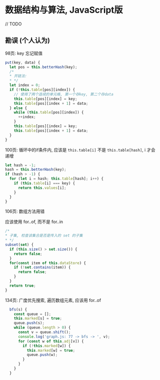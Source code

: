 # 数据结构与算法, JavaScript版

// TODO

## 勘误 (个人认为)


98页: key 忘记赋值

```javascript
put(key, data) {
  let pos = this.betterHash(key);
  /*
  * 开链法:
  * */
  let index = 0;
  if (!this.table[pos][index]) {
    // 使用了两个连续的单元格, 第一个存key, 第二个存data
    this.table[pos][index] = key;
    this.table[pos][index + 1] = data;
  } else {
    while (this.table[pos][index]) {
      ++index;
    }
    this.table[pos][index] = key;
    this.table[pos][index + 1] = data;
  }
}
```


100页: 循环中的if条件内, 应该是 `this.table[i]` 不是 `this.table[hash]`, i 才会递增

```javascript
let hash = -1;
hash = this.betterHash(key);
if (hash > -1) {
  for (let i = hash; this.table[hash]; i++) {
    if (this.table[i] === key) {
      return this.values[i];
    }
  }
}
```


106页: 数组方法用错

应该使用 for..of, 而不是 for..in

```javascript
/*
* 子集, 检查该集合是否是传入的 set 的子集
* */
subset(set) {
  if (this.size() > set.size()) {
    return false;
  }
  for(const item of this.dataStore) {
    if (!set.contains(item)) {
      return false;
    }
  }
  return true;
}
```


134页: 广度优先搜索, 遍历数组元素, 应该用 for..of

```javascript
  bfs(s) {
    const queue = [];
    this.marked[s] = true;
    queue.push(s);
    while (queue.length > 0) {
      const v = queue.shift();
      console.log('graph.js: 77 -> bfs -> ', v);
      for (const w of this.adj[v]) {
        if (!this.marked[w]) {
          this.marked[w] = true;
          queue.push(w);
        }
      }
    }
  }
```